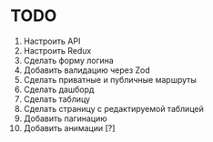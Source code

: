 # TODO

1. Настроить API
2. Настроить Redux
3. Сделать форму логина
4. Добавить валидацию через Zod
5. Сделать приватные и публичные маршруты
6. Сделать дашборд
7. Сделать таблицу
8. Сделать страницу с редактируемой таблицей
9. Добавить пагинацию
10. Добавить анимации [?]
